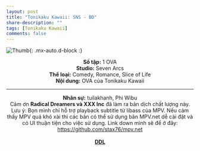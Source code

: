 ```yaml
---
layout: post
title: "Tonikaku Kawaii: SNS - BD"
share-description: ""
tags: [Tonikaku Kawaii]
comments: false
---
```


![Thumb](https://tpn-team.github.io/assets/img/tonikaku_thumb.jpg){: .mx-auto.d-block :}
<center>
<b>Số tập:</b> 1 OVA <br>
<b>Studio:</b> Seven Arcs <br>
<b>Thể loại:</b> Comedy, Romance, Slice of Life <br>
<b>Nội dung:</b> OVA của Tonikaku Kawaii
 <br>

<hr>

<b>Nhân sự:</b> tuilakhanh, Phi Wibu<br>
Cảm ơn <b>Radical Dreamers và XXX Inc</b> đã làm ra bản dịch chất lượng này. <br>
Lưu ý: Bọn mình chỉ hỗ trợ playback subtitle từ libass của MPV. Nếu cảm thấy MPV quá khó xài thì các bản có thể sử dụng bản MPV.net dễ cài đặt và có UI thuận tiện cho việc sử dụng. Link down mình sẽ để ở đây: https://github.com/stax76/mpv.net<br><br>
<b><a href="https://github.com/TPN-Team/TPN-Team-DDL/blob/master/Tonikaku%20Kawaii%20-%20SNS.md">DDL</a></b> <br>
</center>
<!-- excerpt-end -->

